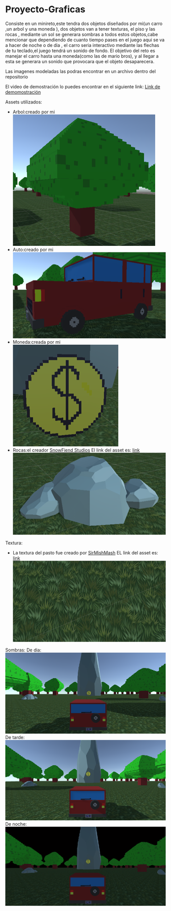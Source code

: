 
# Proyecto-Graficas

Consiste en un minireto,este tendra dos objetos diseñados por mi(un carro ,un arbol y una moneda ), dos objetos van a tener texturas, el piso y las rocas ,  mediante un sol se generara sombras a todos estos objetos,cabe mencionar que dependiendo de cuanto tiempo pases en el juego aqui se va a hacer de noche o de dia , el carro seria interactivo mediante las flechas de tu teclado,el juego tendrá un sonido de fondo.
El objetivo del reto es manejar el carro  hasta una moneda(como las de mario bros), y al llegar a esta se generara un sonido que provocara que  el objeto  desaparecera.

Las imagenes modeladas las podras encontrar en un archivo dentro del repositorio

El video de demostración lo puedes encontrar en el siguiente link: [Link de demomostración](https://www.youtube.com/watch?v=YX_t1DKGlj8 "Link de demomostración")

Assets utilizados:

 - Arbol:creado por mi
 ![arbol](https://github.com/jeduardocb/Proyecto-Graficas/blob/main/imagenes%20de%20los%20objetos/arbol.PNG)
 - Auto:creado por mi
 ![auto](https://github.com/jeduardocb/Proyecto-Graficas/blob/main/imagenes%20de%20los%20objetos/carro.PNG)
 - Moneda:creada por mi 
 ![moneda](https://github.com/jeduardocb/Proyecto-Graficas/blob/main/imagenes%20de%20los%20objetos/moneda.PNG)
 - Rocas:el creador  [ SnowFiend Studios](https://assetstore.unity.com/publishers/21946) El link del asset es: [link](https://assetstore.unity.com/packages/3d/environments/lowpoly-rocks-137970)
 ![piedra](https://github.com/jeduardocb/Proyecto-Graficas/blob/main/imagenes%20de%20los%20objetos/piedra.PNG)

Textura:
- La textura del pasto fue creado por [SirMishMash](https://assetstore.unity.com/publishers/51508) EL link del asset es: [link](https://assetstore.unity.com/packages/3d/environments/smm-stylized-grass-184975)
![pasto](https://github.com/jeduardocb/Proyecto-Graficas/blob/main/imagenes%20de%20los%20objetos/pasto.PNG)

Sombras:
De dia:
![dia](https://github.com/jeduardocb/Proyecto-Graficas/blob/main/imagenes%20de%20los%20objetos/dia.PNG)
De tarde:
![tarde](https://github.com/jeduardocb/Proyecto-Graficas/blob/main/imagenes%20de%20los%20objetos/tarde.PNG)
De noche:
![noche](https://github.com/jeduardocb/Proyecto-Graficas/blob/main/imagenes%20de%20los%20objetos/noche.PNG)
